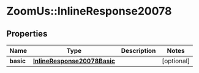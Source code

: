 # ZoomUs::InlineResponse20078

## Properties
Name | Type | Description | Notes
------------ | ------------- | ------------- | -------------
**basic** | [**InlineResponse20078Basic**](InlineResponse20078Basic.md) |  | [optional] 


